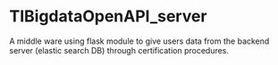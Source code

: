 # TIBigdataOpenAPI_server
A middle ware using flask module to give users data from the backend server (elastic search DB) through certification procedures.
